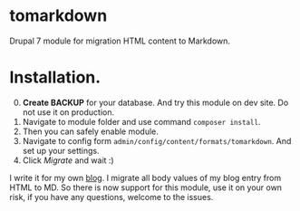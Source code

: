 # tomarkdown
Drupal 7 module for migration HTML content to Markdown.

# Installation.

0. **Create BACKUP** for your database. And try this module on dev site. Do not use it on production.
1. Navigate to module folder and use command `composer install`.
2. Then you can safely enable module.
3. Navigate to config form `admin/config/content/formats/tomarkdown`. And set up your settings.
  [](http://i.imgur.com/4gwIuhC.png)
4. Click _Migrate_ and wait :)

I write it for my own [blog](http://niklan.net/). I migrate all body values of my blog entry from HTML to MD. So there is now support for this module, use it on your own risk, if you have any questions, welcome to the issues. 
